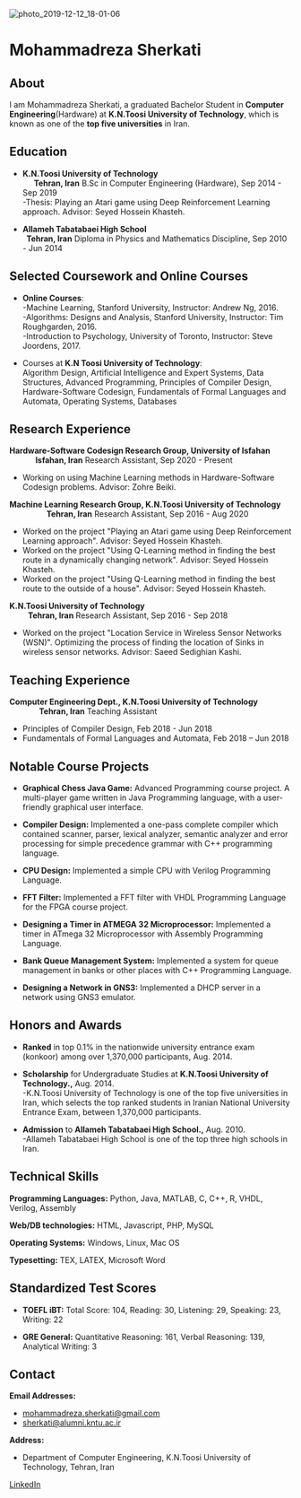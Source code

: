 ![photo_2019-12-12_18-01-06](https://user-images.githubusercontent.com/57326469/70792800-3db55e00-1daf-11ea-87f6-7d11f81146b3.jpg)

# Mohammadreza Sherkati 



## About

I am Mohammadreza Sherkati, a graduated Bachelor Student in <b>Computer Engineering</b>(Hardware) at <b>K.N.Toosi University of Technology</b>, which is known as one of the <b>top five universities</b> in Iran.


## Education

- **K.N.Toosi University of Technology &nbsp; &nbsp; &nbsp; &nbsp; &nbsp; &nbsp; &nbsp; &nbsp; &nbsp; &nbsp; &nbsp; &nbsp; &nbsp; &nbsp; &nbsp; &nbsp; &nbsp; &nbsp; &nbsp; &nbsp; &nbsp; &nbsp; &nbsp; &nbsp; &nbsp; &nbsp; &nbsp; &nbsp; &nbsp; &nbsp; &nbsp; &nbsp; &nbsp; &nbsp; &nbsp; &nbsp; &nbsp; &nbsp;          Tehran, Iran**
B.Sc in Computer Engineering (Hardware), Sep 2014 - Sep 2019<br>
-Thesis: Playing an Atari game using Deep Reinforcement Learning approach. Advisor: Seyed Hossein Khasteh.

- **Allameh Tabatabaei High School &nbsp; &nbsp; &nbsp; &nbsp; &nbsp; &nbsp; &nbsp; &nbsp; &nbsp; &nbsp; &nbsp; &nbsp; &nbsp; &nbsp; &nbsp; &nbsp; &nbsp; &nbsp; &nbsp; &nbsp; &nbsp; &nbsp; &nbsp; &nbsp; &nbsp; &nbsp; &nbsp; &nbsp; &nbsp; &nbsp; &nbsp; &nbsp; &nbsp; &nbsp; &nbsp; &nbsp; &nbsp; &nbsp; &nbsp; &nbsp; Tehran, Iran**
Diploma in Physics and Mathematics Discipline, Sep 2010 - Jun 2014



## Selected Coursework and Online Courses

- <b>Online Courses</b>:<br>
-Machine Learning, Stanford University, Instructor: Andrew Ng, 2016.<br>
-Algorithms: Designs and Analysis, Stanford University, Instructor: Tim Roughgarden, 2016.<br>
-Introduction to Psychology, University of Toronto, Instructor: Steve Joordens, 2017.

- Courses at <b>K.N Toosi University of Technology</b>:<br>
Algorithm Design, Artificial Intelligence and Expert Systems, Data Structures, Advanced Programming,
Principles of Compiler Design, Hardware-Software Codesign, Fundamentals of Formal Languages
and Automata, Operating Systems, Databases


## Research Experience

**Hardware-Software Codesign Research Group, University of Isfahan &nbsp; &nbsp; &nbsp; &nbsp; &nbsp; &nbsp; &nbsp; &nbsp; &nbsp; &nbsp; &nbsp; &nbsp; Isfahan, Iran**
Research Assistant, Sep 2020 - Present
- Working on using Machine Learning methods in Hardware-Software Codesign problems. Advisor: Zohre Beiki.

**Machine Learning Research Group, K.N.Toosi University of Technology &nbsp; &nbsp; &nbsp; &nbsp; &nbsp; &nbsp; &nbsp; &nbsp; &nbsp; &nbsp; &nbsp; &nbsp; Tehran, Iran**
Research Assistant, Sep 2016 - Aug 2020
- Worked on the project "Playing an Atari game using Deep Reinforcement Learning approach". Advisor: Seyed Hossein Khasteh.
- Worked on the project "Using Q-Learning method in finding the best route in a dynamically changing network". Advisor: Seyed Hossein Khasteh.
- Worked on the project "Using Q-Learning method in finding the best route to the outside of a house". Advisor: Seyed Hossein Khasteh.

**K.N.Toosi University of Technology &nbsp; &nbsp; &nbsp; &nbsp; &nbsp; &nbsp; &nbsp; &nbsp; &nbsp; &nbsp; &nbsp; &nbsp; &nbsp; &nbsp; &nbsp; &nbsp; &nbsp; &nbsp; &nbsp; &nbsp; &nbsp; &nbsp; &nbsp; &nbsp; &nbsp; &nbsp; &nbsp; &nbsp; &nbsp; &nbsp; &nbsp; &nbsp; &nbsp; &nbsp; &nbsp; &nbsp; &nbsp; &nbsp; &nbsp; &nbsp; &nbsp; &nbsp; &nbsp; &nbsp; Tehran, Iran**
Research Assistant, Sep 2016 - Sep 2018
- Worked on the project "Location Service in Wireless Sensor Networks (WSN)". Optimizing the process of
finding the location of Sinks in wireless sensor networks. Advisor: Saeed Sedighian Kashi.



## Teaching Experience


**Computer Engineering Dept., K.N.Toosi University of Technology &nbsp; &nbsp; &nbsp; &nbsp; &nbsp; &nbsp; &nbsp; &nbsp; &nbsp; &nbsp; &nbsp; &nbsp; &nbsp; &nbsp; &nbsp; &nbsp; &nbsp; Tehran, Iran**
Teaching Assistant
- Principles of Compiler Design, Feb 2018 - Jun 2018
- Fundamentals of Formal Languages and Automata, Feb 2018 – Jun 2018


## Notable Course Projects


- **Graphical Chess Java Game:** Advanced Programming course project. A multi-player game written
in Java Programming language, with a user-friendly graphical user interface.

- **Compiler Design:** Implemented a one-pass complete compiler which contained scanner, parser,
lexical analyzer, semantic analyzer and error processing for simple precedence grammar with C++
programming language.

- **CPU Design:** Implemented a simple CPU with Verilog Programming Language.

- **FFT Filter:** Implemented a FFT filter with VHDL Programming Language for the FPGA course project.

- **Designing a Timer in ATMEGA 32 Microprocessor:** Implemented a timer in ATmega 32 Microprocessor with Assembly Programming Language.

- **Bank Queue Management System:** Implemented a system for queue management in banks or other places with C++ Programming Language.

- **Designing a Network in GNS3:** Implemented a DHCP server in a network using GNS3 emulator.

## Honors and Awards


- <b>Ranked</b> in top 0.1% in the nationwide university entrance exam (konkoor) among over 1,370,000 participants, Aug. 2014.

- <b>Scholarship</b> for Undergraduate Studies at <b>K.N.Toosi University of Technology.,</b> Aug. 2014.<br>
 -K.N.Toosi University of Technology is one of the top five universities in Iran, which selects the top
ranked students in Iranian National University Entrance Exam, between 1,370,000 participants.

- <b>Admission</b> to <b>Allameh Tabatabaei High School.,</b> Aug. 2010.<br>
-Allameh Tabatabaei High School is one of the top three high schools in Iran.

## Technical Skills


**Programming Languages:** Python, Java, MATLAB, C, C++, R, VHDL, Verilog, Assembly

**Web/DB technologies:** HTML, Javascript, PHP, MySQL

**Operating Systems:** Windows, Linux, Mac OS

**Typesetting:** TEX, LATEX, Microsoft Word

## Standardized Test Scores


- <B>TOEFL iBT:</b> Total Score: 104, Reading: 30, Listening: 29, Speaking: 23, Writing: 22

- <b>GRE General:</b> Quantitative Reasoning: 161, Verbal Reasoning: 139, Analytical Writing: 3

## Contact

**Email Addresses:**
- mohammadreza.sherkati@gmail.com
- sherkati@alumni.kntu.ac.ir



**Address:**
- Department of Computer Engineering, K.N.Toosi University of Technology, Tehran, Iran


[LinkedIn](https://www.linkedin.com/in/mohammadreza-sherkati-ba7971124/)

